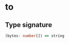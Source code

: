 # to

## Type signature

<!-- prettier-ignore-start -->
```typescript
(bytes: number[]) => string
```
<!-- prettier-ignore-end -->
